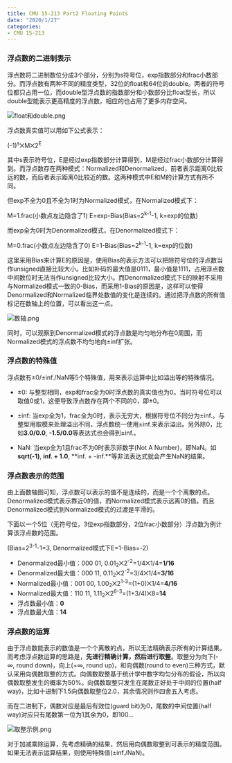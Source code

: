 ```yaml
---
title: CMU 15-213 Part2 Floating Points
date: "2020/1/27"
categories:
- CMU 15-213
---
```


### 浮点数的二进制表示

浮点数将二进制数位分成3个部分，分别为s符号位，exp指数部分和frac小数部分。而浮点数有两种不同的精度类型，32位的float和64位的double。两者的符号位都只占用一位，而double型浮点数的指数部分和小数部分比float型长，所以double型能表示更高精度的浮点数，相应的也占用了更多内存空间。

![float和double.png](https://i.loli.net/2020/01/27/H2tLvOroJwayIdn.png)

浮点数真实值可以用如下公式表示：

(-1)<sup>s</sup>⨉M⨉2<sup>E</sup>

其中s表示符号位，E是经过exp指数部分计算得到，M是经过frac小数部分计算得到。而浮点数存在两种模式：Normalized和Denormalized，前者表示距离0比较远的数，而后者表示距离0比较近的数。这两种模式中E和M的计算方式有所不同。

但exp不全为0且不全为1时为Normalized模式，在Normalized模式下：

M=1.frac(小数点左边隐含了1)
E=exp-Bias(Bias=2<sup>k-1</sup>-1, k=exp的位数)

而exp全为0时为Denormalized模式，在Denormalized模式下：

M=0.frac(小数点左边隐含了0)
E=1-Bias(Bias=2<sup>k-1</sup>-1, k=exp的位数)

这里采用Bias来计算E的原因是，使用Bias的表示方法可以把除符号位的浮点数当作unsigned直接比较大小。比如补码的最大值是0111，最小值是1111，占用浮点数中间数位时无法当作unsigned比较大小。而Denormalized模式下E的映射不采用与Normalized模式一致的0-Bias，而采用1-Bias的原因是，这样可以使得Denormalized和Normalized临界处数值的变化是连续的。通过把浮点数的所有值标记在数轴上的位置，可以看出这一点。

![数轴.png](https://i.loli.net/2020/01/27/ZrTuAwQ2vDKC57d.png)

同时，可以观察到Denormalized模式的浮点数是均匀地分布在0周围，而Normalized模式的浮点数不均匀地向±inf扩张。

### 浮点数的特殊值

浮点数有±0/±inf./NaN等5个特殊值，用来表示运算中比如溢出等的特殊情况。

* ±0: 与整型相同，exp和frac全为0时浮点数的真实值也为0。当时符号位可以取值0或1，这便导致浮点数存在两个不同的0，即±0。

* ±inf: 当exp全为1，frac全为0时，表示无穷大，根据符号位不同分为±inf.。与整型用取模来处理溢出不同，浮点数统一使用±inf.来表示溢出。另外除0，比如**3.0/0.0**, **-1.5/0.0**等表达式也会得到±inf.。

* NaN: 当exp全为1且frac不为0时表示非数字(Not A Number)，即NaN。如**sqrt(-1)**, **inf. + 1.0**, **inf. + -inf.**等非法表达式就会产生NaN的结果。

### 浮点数表示的范围

由上面数轴图可知，浮点数可以表示的值不是连续的，而是一个个离散的点。Denormalized模式表示靠近0的值，而Normalized模式表示远离0的值。而且Denormalized模式到Normalized模式的过渡是平滑的。

下面以一个5位（无符号位，3位exp指数部分，2位frac小数部分）浮点数为例计算该浮点数的范围。

(Bias=2<sup>3-1</sup>-1=3, Denormalized模式下E=1-Bias=-2)
* Denormalized最小值：000 01, 0.01<sub>2</sub>⨉2<sup>-2</sup>=1/4⨉1/4=**1/16**
* Denormalized最大值：000 11, 0.11<sub>2</sub>⨉2<sup>-2</sup>=3/4⨉1/4=**3/16**
* Normalized最小值：001 00, 1.00<sub>2</sub>⨉2<sup>1-3</sup>=(1+0)⨉1/4=**4/16**
* Normalized最大值：110 11, 1.11<sub>2</sub>⨉2<sup>6-3</sup>=(1+3/4)⨉8=**14**
* 浮点数最小值：**0**
* 浮点数最大值：**14**

### 浮点数的运算

由于浮点数能表示的数值是一个个离散的点，所以无法精确表示所有的计算结果。而考虑浮点数运算的思路是，**先进行精确计算，然后进行取整**。取整分为向下(-∞, round down)，向上(+∞, round up)，和向偶数(round to even)三种方式，默认采用向偶数取整的方式。向偶数取整基于统计学中数字均匀分布的假设，所以向偶数取整发生的概率为50%。向偶数取整只发生在尾数正好处于中间的位置(half way)，比如十进制下1.5向偶数取整位2.0，其余情况则作四舍五入考虑。

而在二进制下，偶数对应是最后有效位(guard bit)为0，尾数的中间位置(half way)对应只有尾数第一位为1其余为0，即100...

![取整示例.png](https://i.loli.net/2020/01/27/wX2igC51Rzph3ld.png)

对于加减乘除运算，先考虑精确的结果，然后用向偶数取整到可表示的精度范围。如果无法表示运算结果，则使用特殊值(±inf./NaN)。


